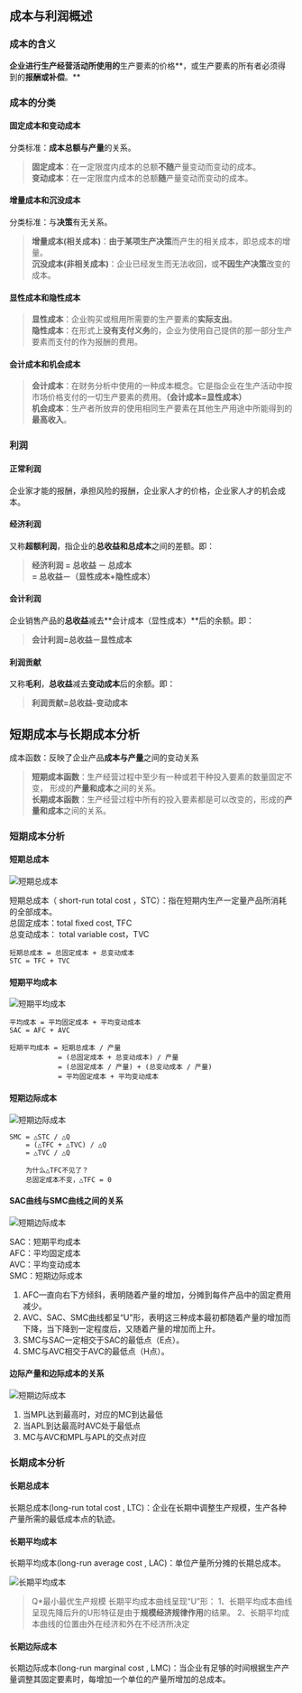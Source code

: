 ## 成本与利润概述

### 成本的含义
**企业进行生产经营活动所使用的**生产要素的价格**，或生产要素的所有者必须得到的**报酬或补偿**。**

### 成本的分类

#### 固定成本和变动成本
分类标准：**成本总额与产量**的关系。
>   **固定成本**：在一定限度内成本的总额**不随**产量变动而变动的成本。  
>   **变动成本**：在一定限度内成本的总额**随**产量变动而变动的成本。

#### 增量成本和沉没成本
分类标准：与**决策**有无关系。
>   **增量成本(相关成本)**：**由于某项生产决策**而产生的相关成本，即总成本的增量。  
>   **沉没成本(非相关成本)**：企业已经发生而无法收回，或**不因生产决策**改变的成本。

#### 显性成本和隐性成本
>   **显性成本**：企业购买或租用所需要的生产要素的**实际支出**。  
>   **隐性成本**：在形式上**没有支付义务**的，企业为使用自己提供的那一部分生产要素而支付的作为报酬的费用。

#### 会计成本和机会成本
>   **会计成本**：在财务分析中使用的一种成本概念。它是指企业在生产活动中按市场价格支付的一切生产要素的费用。**（会计成本=显性成本）**  
>   **机会成本**：生产者所放弃的使用相同生产要素在其他生产用途中所能得到的**最高收入**。

### 利润

#### 正常利润
企业家才能的报酬，承担风险的报酬，企业家人才的价格，企业家人才的机会成本。

#### 经济利润
又称**超额利润**，指企业的**总收益和总成本**之间的差额。即：
>   **经济利润 = 总收益 － 总成本**  
>   **= 总收益－（显性成本+隐性成本）**


#### 会计利润
企业销售产品的**总收益**减去**会计成本（显性成本）**后的余额。即：
>   **会计利润=总收益－显性成本**  

#### 利润贡献
又称**毛利**，**总收益**减去**变动成本**后的余额。即：
>   **利润贡献=总收益-变动成本**

## 短期成本与长期成本分析

成本函数：反映了企业产品**成本与产量**之间的变动关系

>   **短期成本函数**：生产经营过程中至少有一种或若干种投入要素的数量固定不变， 形成的**产量和成本**之间的关系。  
>   **长期成本函数**：生产经营过程中所有的投入要素都是可以改变的，形成的**产量和成本**之间的关系。

### 短期成本分析

#### 短期总成本

![短期总成本](./image/1.png)

短期总成本（ short-run total cost ，STC）：指在短期内生产一定量产品所消耗的全部成本。  
总固定成本：total fixed cost, TFC  
总变动成本： total variable cost，TVC  
```
短期总成本 = 总固定成本 + 总变动成本
STC = TFC + TVC
```

#### 短期平均成本

![短期平均成本](./image/2.png)

```
平均成本 = 平均固定成本 + 平均变动成本
SAC = AFC + AVC

短期平均成本 = 短期总成本 / 产量
            = (总固定成本 + 总变动成本) / 产量
            = (总固定成本 / 产量) + (总变动成本 / 产量)
            = 平均固定成本 + 平均变动成本
```

#### 短期边际成本

![短期边际成本](./image/3.png)

```
SMC = △STC / △Q 
    = (△TFC + △TVC) / △Q
    = △TVC / △Q

    为什么△TFC不见了？
    总固定成本不变，△TFC = 0
```

#### SAC曲线与SMC曲线之间的关系

![短期边际成本](./image/4.png)

SAC：短期平均成本  
AFC：平均固定成本  
AVC：平均变动成本  
SMC：短期边际成本

1.  AFC—直向右下方倾斜，表明随着产量的增加，分摊到每件产品中的固定费用减少。
2.  AVC、SAC、SMC曲线都呈“U”形，表明这三种成本最初都随着产量的增加而下降，当下降到一定程度后，又随着产量的增加而上升。
3.  SMC与SAC一定相交于SAC的最低点（E点）。
4.  SMC与AVC相交于AVC的最低点（H点）。

#### 边际产量和边际成本的关系

![短期边际成本](./image/5.png)

1.  当MPL达到最高时，对应的MC到达最低
2.  当APL到达最高时AVC处于最低点
3.  MC与AVC和MPL与APL的交点对应


### 长期成本分析

#### 长期总成本
长期总成本(long-run total cost , LTC)：企业在长期中调整生产规模，生产各种产量所需的最低成本点的轨迹。

#### 长期平均成本
长期平均成本(long-run average cost , LAC)：单位产量所分摊的长期总成本。

![长期平均成本](./image/6.png)

>   Q*最小最优生产规模
>   长期平均成本曲线呈现“U”形：
>   1、长期平均成本曲线呈现先降后升的U形特征是由于**规模经济规律作用**的结果。
>   2、长期平均成本曲线的位置由外在经济和外在不经济所决定

#### 长期边际成本
长期边际成本(long-run marginal cost , LMC)：当企业有足够的时间根据生产产量调整其固定要素时，每增加一个单位的产量所增加的总成本。
